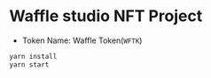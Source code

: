 # Waffle studio NFT Project

- Token Name: Waffle Token(`WFTK`)

```bash
yarn install
yarn start
```
